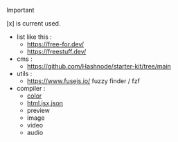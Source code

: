 > [!IMPORTANT]
> [x] is current used.
- list like this :
  - https://free-for.dev/
  - https://freestuff.dev/
- cms :
  - https://github.com/Hashnode/starter-kit/tree/main
- utils :
  - https://www.fusejs.io/ fuzzy finder / fzf
- compiler :
  - [color](https://color.adobe.com/create/color-contrast-analyzer)
  - [html,jsx,json](https://transform.tools/html-to-jsx)
  - preview
  - image
  - video
  - audio